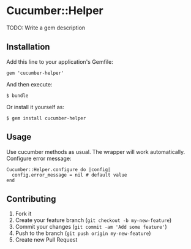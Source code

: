 # Cucumber::Helper

TODO: Write a gem description

## Installation

Add this line to your application's Gemfile:

    gem 'cucumber-helper'

And then execute:

    $ bundle

Or install it yourself as:

    $ gem install cucumber-helper

## Usage

Use cucumber methods as usual. The wrapper will work automatically.
Configure error message:

    Cucumber::Helper.configure do |config|
      config.error_message = nil # default value
    end

## Contributing

1. Fork it
2. Create your feature branch (`git checkout -b my-new-feature`)
3. Commit your changes (`git commit -am 'Add some feature'`)
4. Push to the branch (`git push origin my-new-feature`)
5. Create new Pull Request
